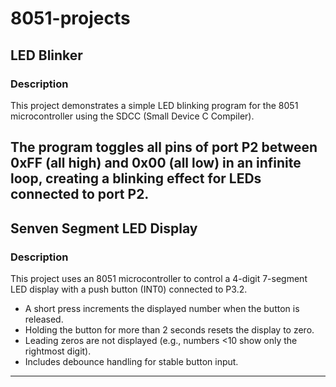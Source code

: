 # 8051-projects
## LED Blinker

### Description

This project demonstrates a simple LED blinking program for the 8051 microcontroller using the SDCC (Small Device C Compiler).

The program toggles all pins of port P2 between 0xFF (all high) and 0x00 (all low) in an infinite loop, creating a blinking effect for LEDs connected to port P2.
---
## Senven Segment LED Display

### Description

This project uses an 8051 microcontroller to control a 4-digit 7-segment LED display with a push button (INT0) connected to P3.2.

- A short press increments the displayed number when the button is released.
- Holding the button for more than 2 seconds resets the display to zero.
- Leading zeros are not displayed (e.g., numbers <10 show only the rightmost digit).
- Includes debounce handling for stable button input.
---